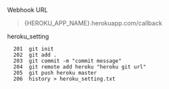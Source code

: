 Webhook URL

> {HEROKU_APP_NAME}.herokuapp.com/callback


heroku_setting

```
  201  git init
  202  git add .
  203  git commit -m "commit message"
  204  git remote add heroku "heroku git url"
  205  git push heroku master
  206  history > heroku_setting.txt
```
